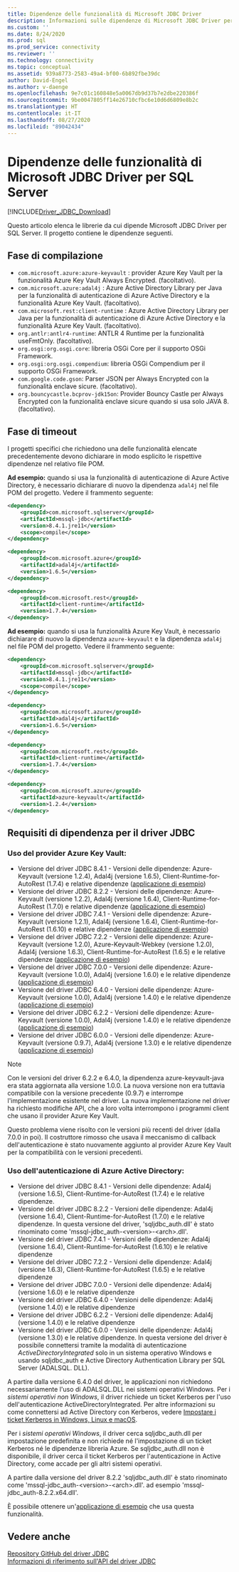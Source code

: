```yaml
---
title: Dipendenze delle funzionalità di Microsoft JDBC Driver
description: Informazioni sulle dipendenze di Microsoft JDBC Driver per SQL Server e su come risolverle.
ms.custom: ''
ms.date: 8/24/2020
ms.prod: sql
ms.prod_service: connectivity
ms.reviewer: ''
ms.technology: connectivity
ms.topic: conceptual
ms.assetid: 939a8773-2583-49a4-bf00-6b892fbe39dc
author: David-Engel
ms.author: v-daenge
ms.openlocfilehash: 9e7c01c160848e5a0067db9d37b7e2dbe220386f
ms.sourcegitcommit: 9be0047805ff14e26710cfbc6e10d6d6809e8b2c
ms.translationtype: HT
ms.contentlocale: it-IT
ms.lasthandoff: 08/27/2020
ms.locfileid: "89042434"
---
```

# <a name="feature-dependencies-of-the-microsoft-jdbc-driver-for-sql-server"></a>Dipendenze delle funzionalità di Microsoft JDBC Driver per SQL Server

[!INCLUDE[Driver_JDBC_Download](../../includes/driver_jdbc_download.md)]

Questo articolo elenca le librerie da cui dipende Microsoft JDBC Driver per SQL Server. Il progetto contiene le dipendenze seguenti.

## <a name="compile-time"></a>Fase di compilazione

 - `com.microsoft.azure:azure-keyvault` : provider Azure Key Vault per la funzionalità Azure Key Vault Always Encrypted. (facoltativo).
 - `com.microsoft.azure:adal4j` : Azure Active Directory Library per Java per la funzionalità di autenticazione di Azure Active Directory e la funzionalità Azure Key Vault. (facoltativo).
 - `com.microsoft.rest:client-runtime` : Azure Active Directory Library per Java per la funzionalità di autenticazione di Azure Active Directory e la funzionalità Azure Key Vault. (facoltativo).
 - `org.antlr:antlr4-runtime`: ANTLR 4 Runtime per la funzionalità useFmtOnly. (facoltativo).
 - `org.osgi:org.osgi.core`: libreria OSGi Core per il supporto OSGi Framework.
 - `org.osgi:org.osgi.compendium`: libreria OSGi Compendium per il supporto OSGi Framework.
 - `com.google.code.gson`: Parser JSON per Always Encrypted con la funzionalità enclave sicure. (facoltativo).
 - `org.bouncycastle.bcprov-jdk15on`: Provider Bouncy Castle per Always Encrypted con la funzionalità enclave sicure quando si usa solo JAVA 8. (facoltativo).

## <a name="test-time"></a>Fase di timeout

I progetti specifici che richiedono una delle funzionalità elencate precedentemente devono dichiarare in modo esplicito le rispettive dipendenze nel relativo file POM.

**Ad esempio:** quando si usa la funzionalità di autenticazione di Azure Active Directory, è necessario dichiarare di nuovo la dipendenza `adal4j` nel file POM del progetto. Vedere il frammento seguente:

```xml
<dependency>
    <groupId>com.microsoft.sqlserver</groupId>
    <artifactId>mssql-jdbc</artifactId>
    <version>8.4.1.jre11</version>
    <scope>compile</scope>
</dependency>

<dependency>
    <groupId>com.microsoft.azure</groupId>
    <artifactId>adal4j</artifactId>
    <version>1.6.5</version>
</dependency>

<dependency>
    <groupId>com.microsoft.rest</groupId>
    <artifactId>client-runtime</artifactId>
    <version>1.7.4</version>
</dependency>
```

**Ad esempio:** quando si usa la funzionalità Azure Key Vault, è necessario dichiarare di nuovo la dipendenza `azure-keyvault` e la dipendenza `adal4j` nel file POM del progetto. Vedere il frammento seguente:

```xml
<dependency>
    <groupId>com.microsoft.sqlserver</groupId>
    <artifactId>mssql-jdbc</artifactId>
    <version>8.4.1.jre11</version>
    <scope>compile</scope>
</dependency>

<dependency>
    <groupId>com.microsoft.azure</groupId>
    <artifactId>adal4j</artifactId>
    <version>1.6.5</version>
</dependency>

<dependency>
    <groupId>com.microsoft.rest</groupId>
    <artifactId>client-runtime</artifactId>
    <version>1.7.4</version>
</dependency>

<dependency>
    <groupId>com.microsoft.azure</groupId>
    <artifactId>azure-keyvault</artifactId>
    <version>1.2.4</version>
</dependency>
```

## <a name="dependency-requirements-for-the-jdbc-driver"></a>Requisiti di dipendenza per il driver JDBC

### <a name="working-with-the-azure-key-vault-provider"></a>Uso del provider Azure Key Vault:

- Versione del driver JDBC 8.4.1 - Versioni delle dipendenze: Azure-Keyvault (versione 1.2.4), Adal4j (versione 1.6.5), Client-Runtime-for-AutoRest (1.7.4) e relative dipendenze ([applicazione di esempio](azure-key-vault-sample-version-7.0.md))
- Versione del driver JDBC 8.2.2 - Versioni delle dipendenze: Azure-Keyvault (versione 1.2.2), Adal4j (versione 1.6.4), Client-Runtime-for-AutoRest (1.7.0) e relative dipendenze ([applicazione di esempio](azure-key-vault-sample-version-7.0.md))
- Versione del driver JDBC 7.4.1 - Versioni delle dipendenze: Azure-Keyvault (versione 1.2.1), Adal4j (versione 1.6.4), Client-Runtime-for-AutoRest (1.6.10) e relative dipendenze ([applicazione di esempio](azure-key-vault-sample-version-7.0.md))
- Versione del driver JDBC 7.2.2 - Versioni delle dipendenze: Azure-Keyvault (versione 1.2.0), Azure-Keyvault-Webkey (versione 1.2.0), Adal4j (versione 1.6.3), Client-Runtime-for-AutoRest (1.6.5) e le relative dipendenze ([applicazione di esempio](azure-key-vault-sample-version-7.0.md))
- Versione del driver JDBC 7.0.0 - Versioni delle dipendenze: Azure-Keyvault (versione 1.0.0), Adal4j (versione 1.6.0) e le relative dipendenze ([applicazione di esempio](azure-key-vault-sample-version-7.0.md))
- Versione del driver JDBC 6.4.0 - Versioni delle dipendenze: Azure-Keyvault (versione 1.0.0), Adal4j (versione 1.4.0) e le relative dipendenze ([applicazione di esempio](azure-key-vault-sample-version-6.2.2.md))
- Versione del driver JDBC 6.2.2 - Versioni delle dipendenze: Azure-Keyvault (versione 1.0.0), Adal4j (versione 1.4.0) e le relative dipendenze ([applicazione di esempio](azure-key-vault-sample-version-6.2.2.md))
- Versione del driver JDBC 6.0.0 - Versioni delle dipendenze: Azure-Keyvault (versione 0.9.7), Adal4j (versione 1.3.0) e le relative dipendenze ([applicazione di esempio](azure-key-vault-sample-version-6.0.0.md))

> [!NOTE]
> Con le versioni del driver 6.2.2 e 6.4.0, la dipendenza azure-keyvault-java era stata aggiornata alla versione 1.0.0. La nuova versione non era tuttavia compatibile con la versione precedente (0.9.7) e interrompe l'implementazione esistente nel driver. La nuova implementazione nel driver ha richiesto modifiche API, che a loro volta interrompono i programmi client che usano il provider Azure Key Vault.
>
> Questo problema viene risolto con le versioni più recenti del driver (dalla 7.0.0 in poi). Il costruttore rimosso che usava il meccanismo di callback dell'autenticazione è stato nuovamente aggiunto al provider Azure Key Vault per la compatibilità con le versioni precedenti.

### <a name="working-with-azure-active-directory-authentication"></a>Uso dell'autenticazione di Azure Active Directory:

- Versione del driver JDBC 8.4.1 - Versioni delle dipendenze: Adal4j (versione 1.6.5), Client-Runtime-for-AutoRest (1.7.4) e le relative dipendenze.
- Versione del driver JDBC 8.2.2 - Versioni delle dipendenze: Adal4j (versione 1.6.4), Client-Runtime-for-AutoRest (1.7.0) e le relative dipendenze. In questa versione del driver, 'sqljdbc_auth.dll' è stato rinominato come 'mssql-jdbc_auth-\<version>-\<arch>.dll'.
- Versione del driver JDBC 7.4.1 - Versioni delle dipendenze: Adal4j (versione 1.6.4), Client-Runtime-for-AutoRest (1.6.10) e le relative dipendenze
- Versione del driver JDBC 7.2.2 - Versioni delle dipendenze: Adal4j (versione 1.6.3), Client-Runtime-for-AutoRest (1.6.5) e le relative dipendenze
- Versione del driver JDBC 7.0.0 - Versioni delle dipendenze: Adal4j (versione 1.6.0) e le relative dipendenze
- Versione del driver JDBC 6.4.0 - Versioni delle dipendenze: Adal4j (versione 1.4.0) e le relative dipendenze
- Versione del driver JDBC 6.2.2 - Versioni delle dipendenze: Adal4j (versione 1.4.0) e le relative dipendenze
- Versione del driver JDBC 6.0.0 - Versioni delle dipendenze: Adal4j (versione 1.3.0) e le relative dipendenze. In questa versione del driver è possibile connettersi tramite la modalità di autenticazione _ActiveDirectoryIntegrated_ solo in un sistema operativo Windows e usando sqljdbc_auth e Active Directory Authentication Library per SQL Server (ADALSQL. DLL).

A partire dalla versione 6.4.0 del driver, le applicazioni non richiedono necessariamente l'uso di ADALSQL.DLL nei sistemi operativi Windows. Per i *sistemi operativi non Windows*, il driver richiede un ticket Kerberos per l'uso dell'autenticazione ActiveDirectoryIntegrated. Per altre informazioni su come connettersi ad Active Directory con Kerberos, vedere [Impostare i ticket Kerberos in Windows, Linux e macOS](connecting-using-azure-active-directory-authentication.md#set-kerberos-ticket-on-windows-linux-and-macos).

Per i *sistemi operativi Windows*, il driver cerca sqljdbc_auth.dll per impostazione predefinita e non richiede né l'impostazione di un ticket Kerberos né le dipendenze libreria Azure. Se sqljdbc_auth.dll non è disponibile, il driver cerca il ticket Kerberos per l'autenticazione in Active Directory, come accade per gli altri sistemi operativi.

A partire dalla versione del driver 8.2.2 'sqljdbc_auth.dll' è stato rinominato come 'mssql-jdbc_auth-\<version>-\<arch>.dll'. ad esempio 'mssql-jdbc_auth-8.2.2.x64.dll'.

È possibile ottenere un'[applicazione di esempio](connecting-using-azure-active-directory-authentication.md) che usa questa funzionalità.

## <a name="see-also"></a>Vedere anche

[Repository GitHub del driver JDBC](https://github.com/microsoft/mssql-jdbc)  
[Informazioni di riferimento sull'API del driver JDBC](reference/jdbc-driver-api-reference.md)
